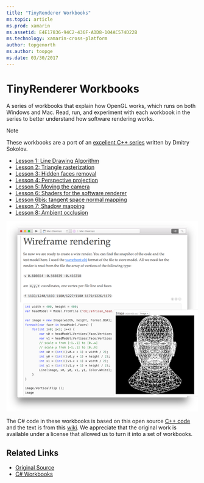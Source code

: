 ```yaml
---
title: "TinyRenderer Workbooks"
ms.topic: article
ms.prod: xamarin
ms.assetid: E4E17836-94C2-436F-ADD8-104AC574D22B
ms.technology: xamarin-cross-platform
author: topgenorth
ms.author: toopge
ms.date: 03/30/2017
---
```


# TinyRenderer Workbooks

A series of workbooks that explain how OpenGL works, which runs on both
Windows and Mac. Read, run, and experiment with each workbook in the series
to better understand how software rendering works.

> [!NOTE]
> These workbooks are a port of an [excellent C++ series](https://github.com/ssloy/tinyrenderer/wiki) written by Dmitry Sokolov.

-    [Lesson 1: Line Drawing Algorithm](https://developer.xamarin.com/workbooks/graphics/tiny-renderer/lesson1.workbook)
-    [Lesson 2: Triangle rasterization](https://developer.xamarin.com/workbooks/graphics/tiny-renderer/lesson2.workbook)
-    [Lesson 3: Hidden faces removal](https://developer.xamarin.com/workbooks/graphics/tiny-renderer/lesson3.workbook)
-    [Lesson 4: Perspective projection](https://developer.xamarin.com/workbooks/graphics/tiny-renderer/lesson4.workbook)
-    [Lesson 5: Moving the camera](https://developer.xamarin.com/workbooks/graphics/tiny-renderer/lesson5.workbook)
-    [Lesson 6: Shaders for the software renderer](https://developer.xamarin.com/workbooks/graphics/tiny-renderer/lesson6.workbook)
-    [Lesson 6bis: tangent space normal mapping](https://developer.xamarin.com/workbooks/graphics/tiny-renderer/lesson6bis.workbook)
-    [Lesson 7: Shadow mapping](https://developer.xamarin.com/workbooks/graphics/tiny-renderer/lesson7.workbook)
-    [Lesson 8: Ambient occlusion](https://developer.xamarin.com/workbooks/graphics/tiny-renderer/lesson8.workbook)

[![](tinyrenderer-images/tinyrenderer-sml.png "Wireframe rendering example")](tinyrenderer-images/tinyrenderer.png#lightbox)

The C# code in these workbooks is based on this
open source [C++ code](https://github.com/ssloy/tinyrenderer) and the text is
from this [wiki](https://github.com/ssloy/tinyrenderer/wiki/). We appreciate that the original work is available under a license that allowed us to turn it into a set of workbooks.


## Related Links

- [Original Source](https://github.com/ssloy/tinyrenderer/blob/master/README.md)
- [C# Workbooks](https://github.com/xamarin/Workbooks/tree/master/graphics/tiny-renderer)
